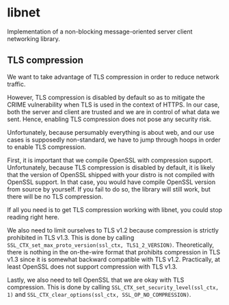 # libnet
Implementation of a non-blocking message-oriented server client networking
library.

## TLS compression
We want to take advantage of TLS compression in order to reduce network
traffic.

However, TLS compression is disabled by default so as to mitigate the CRIME
vulnerability when TLS is used in the context of HTTPS. In our case, both the
server and client are trusted and we are in control of what data we sent.
Hence, enabling TLS compression does not pose any security risk.

Unfortunately, because persumably everything is about web, and our use cases is
supposedly non-standard, we have to jump through hoops in order to enable TLS
compression.

First, it is important that we compile OpenSSL with compression support.
Unfortunately, because TLS compression is disabled by default, it is likely
that the version of OpenSSL shipped with your distro is not compiled with
OpenSSL support. In that case, you would have compile OpenSSL version from
source by yourself. If you fail to do so, the library will still work, but
there will be no TLS compression.

If all you need is to get TLS compression working with libnet, you could stop
reading right here.

We also need to limit ourselves to TLS v1.2 because compression is strictly
prohibited in TLS v1.3. This is done by calling
`SSL_CTX_set_max_proto_version(ssl_ctx, TLS1_2_VERSION)`. Theoretically, there
is nothing in the on-the-wire format that prohibits compression in TLS v1.3
since it is somewhat backward compatible with TLS v1.2. Practically, at least
OpenSSL does not support compression with TLS v1.3.

Lastly, we also need to tell OpenSSL that we are okay with TLS compression.
This is done by calling `SSL_CTX_set_security_level(ssl_ctx, 1)` and
`SSL_CTX_clear_options(ssl_ctx, SSL_OP_NO_COMPRESSION)`.
